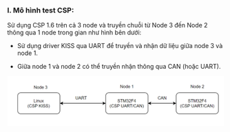### I. Mô hình test CSP:

Sử dụng CSP 1.6 trên cả 3 node và truyền chuỗi từ Node 3 đến Node 2 thông qua 1 node trong gian như hình bên dưới:

- Sử dụng driver KISS qua UART để truyền và nhận dữ liệu giữa node 3 và node 1.

- Giữa node 1 và node 2 có thể truyền nhận thông qua CAN (hoặc UART).

![alt text](image-2.png)
